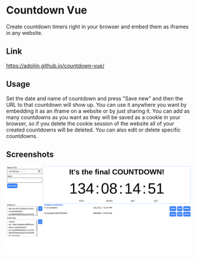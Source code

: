# Countdown Vue
Create countdown timers right in your browser and embed them as iframes in 
any website.

## Link
https://adoliin.github.io/countdown-vue/

## Usage
Set the date and name of countdown and press "Save new" and then the URL to that
countdown will show up. You can use it anywhere you want by embedding it as an
iframe on a website or by just sharing it.
You can add as many countdowns as you want as they will be saved as a cookie in
your browser, so if you delete the cookie session of the website all of your
created countdowns will be deleted.
You can also edit or delete specific countdowns.

## Screenshots
![screenshot-1](/screenshots/screenshot1.png)
